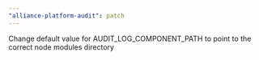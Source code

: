 ```yaml
---
"alliance-platform-audit": patch
---
```


Change default value for AUDIT_LOG_COMPONENT_PATH to point to the correct node modules directory
